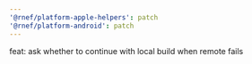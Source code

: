 ```yaml
---
'@rnef/platform-apple-helpers': patch
'@rnef/platform-android': patch
---
```


feat: ask whether to continue with local build when remote fails
